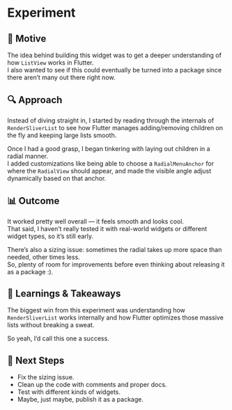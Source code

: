 # Experiment

## 🎯 Motive

The idea behind building this widget was to get a deeper understanding of how `ListView` works in
Flutter.  
I also wanted to see if this could eventually be turned into a package since there aren’t many out
there right now.

## 🔍 Approach

Instead of diving straight in, I started by reading through the internals of `RenderSliverList` to
see
how Flutter manages adding/removing children on the fly and keeping large lists smooth.

Once I had a good grasp, I began tinkering with laying out children in a radial manner.  
I added customizations like being able to choose a `RadialMenuAnchor` for where the `RadialView`
should
appear, and made the visible angle adjust dynamically based on that anchor.

## 📊 Outcome

It worked pretty well overall — it feels smooth and looks cool.  
That said, I haven’t really tested it with real-world widgets or different widget types, so it’s
still early.

There’s also a sizing issue: sometimes the radial takes up more space than needed, other times
less.  
So, plenty of room for improvements before even thinking about releasing it as a package :).

## 🧠 Learnings & Takeaways

The biggest win from this experiment was understanding how `RenderSliverList` works internally and
how Flutter optimizes those massive lists without breaking a sweat.

So yeah, I’d call this one a success.

## 🔗 Next Steps

- Fix the sizing issue.
- Clean up the code with comments and proper docs.
- Test with different kinds of widgets.
- Maybe, just maybe, publish it as a package.
